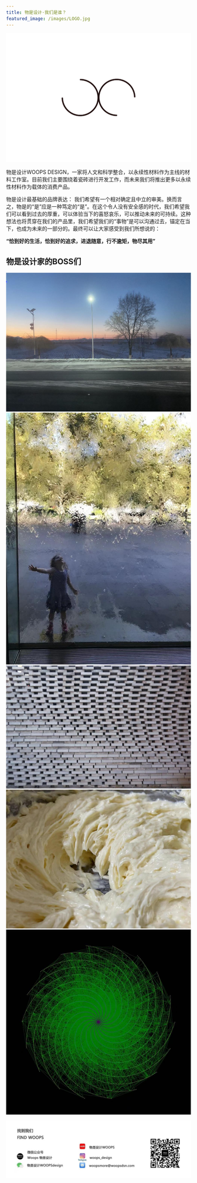 ```yaml
---
title: 物是设计·我们是谁？
featured_image: /images/LOGO.jpg
---
```


![](/images/LOGO.jpg)


物是设计WOOPS DESIGN，一家将人文和科学整合，以永续性材料作为主线的材料工作室。目前我们主要围绕着瓷砖进行开发工作，而未来我们将推出更多以永续性材料作为载体的消费产品。

物是设计最基础的品牌表达： 我们希望有一个相对确定且中立的审美。换而言之，物是的“是”应是一种笃定的“是”。在这个令人没有安全感的时代，我们希望我们可以看到过去的厚重，可以体验当下的喜怒哀乐，可以推动未来的可持续。这种想法也将贯穿在我们的产品里，我们希望我们的“事物”是可以沟通过去，锚定在当下，也成为未来的一部分的。最终可以让大家感受到我们所想说的：

**“恰到好的生活，恰到好的追求，进退随意，行不逾矩，物尽其用”**

## 物是设计家的BOSS们


<div class="gallery" data-columns="3">
	<img src="/images/about1.jpg">
	<img src="/images/about2.jpg">
	<img src="/images/about3.jpg">
	<img src="/images/about4.jpg">
	<img src="/images/about5.jpg">
</div>


![](/images/about6.jpg)

